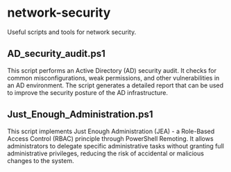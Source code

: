 # network-security

Useful scripts and tools for network security.

## AD_security_audit.ps1

This script performs an Active Directory (AD) security audit. It checks for common misconfigurations, weak permissions, and other vulnerabilities in an AD environment. The script generates a detailed report that can be used to improve the security posture of the AD infrastructure.

## Just_Enough_Administration.ps1

This script implements Just Enough Administration (JEA) - a Role-Based Access Control (RBAC) principle through PowerShell Remoting. It allows administrators to delegate specific administrative tasks without granting full administrative privileges, reducing the risk of accidental or malicious changes to the system.